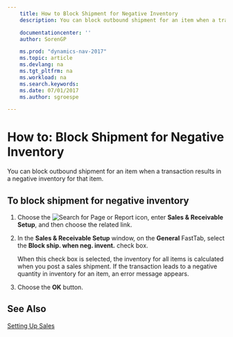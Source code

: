 ```yaml
---
    title: How to Block Shipment for Negative Inventory
    description: You can block outbound shipment for an item when a transaction results in a negative inventory for that item.

    documentationcenter: ''
    author: SorenGP

    ms.prod: "dynamics-nav-2017"
    ms.topic: article
    ms.devlang: na
    ms.tgt_pltfrm: na
    ms.workload: na
    ms.search.keywords:
    ms.date: 07/01/2017
    ms.author: sgroespe

---
```

# How to: Block Shipment for Negative Inventory
You can block outbound shipment for an item when a transaction results in a negative inventory for that item.  

## To block shipment for negative inventory  

1.  Choose the ![Search for Page or Report](media/ui-search/search_small.png "Search for Page or Report icon") icon, enter **Sales & Receivable Setup**, and then choose the related link.  
2.  In the **Sales & Receivable Setup** window, on the **General** FastTab, select the **Block ship. when neg. invent.** check box.  

    When this check box is selected, the inventory for all items is calculated when you post a sales shipment. If the transaction leads to a negative quantity in inventory for an item, an error message appears.  

3.  Choose the **OK** button.  

## See Also  
[Setting Up Sales](../../sales-setup-sales.md)
